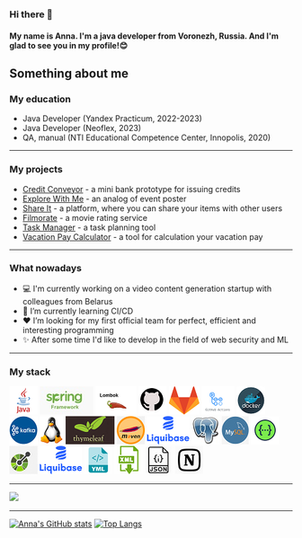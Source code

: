 ### Hi there 👋

#### My name is Anna. I'm a java developer from Voronezh, Russia. And I'm glad to see you in my profile!😊

## Something about me

### My education

- Java Developer (Yandex Practicum, 2022-2023)
- Java Developer (Neoflex, 2023)
- QA, manual (NTI Educational Competence Center, Innopolis, 2020)

---

### My projects

- [Credit Conveyor](https://github.com/Anna-Votinova/conveyor) - a mini bank prototype for issuing credits
- [Explore With Me](https://github.com/Anna-Votinova/java-explore-with-me) - an analog of event poster
- [Share It](https://github.com/Anna-Votinova/shareit) - a platform, where you can share your items with other users
- [Filmorate](https://github.com/Anna-Votinova/java-filmorate) - a movie rating service
- [Task Manager](https://github.com/Anna-Votinova/java-sprint2-hw) - a task planning tool
- [Vacation Pay Calculator](https://github.com/Anna-Votinova/vacation-pay-calculator) - a tool for calculation your vacation pay

---

### What nowadays

- 💻 I'm currently working on a video content generation startup with colleagues from Belarus
- 🚀 I’m currently learning CI/CD
- ❤️ I’m looking for my first official team for perfect, efficient and interesting programming
- ✨ After some time I'd like to develop in the field of web security and ML

---

### My stack

<p>
  <code><img title="Java" height="50" src="images/java.png" alt=""></code>
  <code><img title="Spring" height="50" src="images/spring.png" alt=""></code>
  <code><img title="Lombok" height="50" src="images/lombok.png" alt=""></code>
  <code><img title="GitHub" height="50" src="images/github.png" alt=""></code>
  <code><img title="GitLab" height="50" src="images/gitlab.png" alt=""></code>
  <code><img title="GitHub Actions" height="50" src="images/github actions.png" alt=""></code>
  <code><img title="Docker" height="50" src="images/docker.png" alt=""></code>
  <code><img title="Kafka" height="50" src="images/kafka.png" alt=""></code>
  <code><img title="Linux" height="50" src="images/linux.png" alt=""></code>
  <code><img title="Thymeleaf" height="50" src="images/thymeleaf.png" alt=""></code>
  <code><img title="Maven" height="50" src="images/maven.png" alt=""></code>
  <code><img title="Liquibase" height="50" src="images/liquibase.png" alt=""></code>
  <code><img title="PostgreSQL" height="50" src="images/postgresql.png" alt=""></code>
  <code><img title="MySQL" height="50" src="images/mysql.png" alt=""></code>  
  <code><img title="Swagger" height="50" src="images/swagger.png" alt=""></code>
  <code><img title="OpenApi" height="50" src="images/openapi.png" alt=""></code>
  <code><img title="Liquibase" height="50" src="images/liquibase.png" alt=""></code>
  <code><img title="Yaml" height="50" src="images/yaml.png" alt=""></code>
  <code><img title="XML" height="50" src="images/xml.png" alt=""></code>
  <code><img title="JSON" height="50" src="images/json.png" alt=""></code>
  <code><img title="Notion" height="50" src="images/notion.png" alt=""></code>
</p>

---

<!-- https://github.com/antonkomarev/github-profile-views-counter -->

![](https://komarev.com/ghpvc/?username=Anna-Votinova&color=blue&style=plastic)

---

<!-- https://github.com/anuraghazra/github-readme-stats -->

[![Anna's GitHub stats](https://github-readme-stats.vercel.app/api?username=Anna-Votinova&theme=tokyonight)](https://github.com/Anna-Votinova/github-readme-stats)  [![Top Langs](https://github-readme-stats.vercel.app/api/top-langs/?username=Anna-Votinova)](https://github.com/Anna-Votinova/github-readme-stats)

